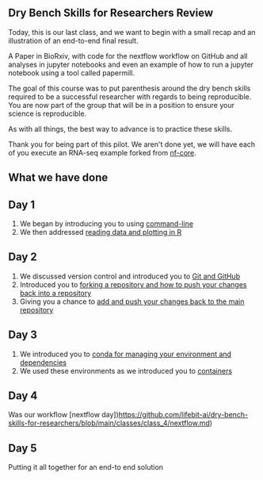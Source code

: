 ## Dry Bench Skills for Researchers Review 

Today, this is our last class, and we want to begin with a small recap and an illustration of an end-to-end final result.

A Paper in BioRxiv, with code for the nextflow workflow on GitHub and all analyses in jupyter notebooks and even an example of how to run a jupyter notebook using a tool called papermill.

The goal of this course was to put parenthesis around the dry bench skills required to be a successful researcher with regards to being reproducible.
You are now part of the group that will be in a position to ensure your science is reproducible.

As with all things, the best way to advance is to practice these skills.

Thank you for being part of this pilot.  We aren't done yet, we will have each of you execute an RNA-seq example forked from [nf-core](https://nf-co.re/). 

## What we have done
## Day 1 
  
1. We began by introducing you to using [command-line](https://github.com/lifebit-ai/dry-bench-skills-for-researchers/main/classes/class_1/1-using-the-command-line.ipynb)
2. We then addressed [reading data and plotting in R](https://github.com/lifebit-ai/dry-bench-skills-for-researchers/blob/main/classes/class_1/2-reading-data-and-plotting-in-R.ipynb)

## Day 2

1. We discussed version control and introduced you to [Git and GitHub](https://github.com/lifebit-ai/dry-bench-skills-for-researchers/blob/main/classes/class_2/1-why-git-and-setup.md)
2. Introduced you to [forking a repository and how to push your changes back into a repository](https://github.com/lifebit-ai/dry-bench-skills-for-researchers/blob/main/classes/class_2/2-the-fork-git-routine.ipynb)
3. Giving you a chance to [add and push your changes back to the main repository](https://github.com/lifebit-ai/dry-bench-skills-for-researchers/blob/main/classes/class_2/3-the-add-push-git-routine.ipynb)

## Day 3
1. We introduced you to [conda for managing your environment and dependencies](https://github.com/lifebit-ai/dry-bench-skills-for-researchers/tree/main/classes/class_3)
2. We used these environments as we introduced you to [containers](https://github.com/lifebit-ai/dry-bench-skills-for-researchers/blob/main/classes/class_3/2-build-test-share-reuse-docker.ipynb)

## Day 4

Was our workflow [nextflow day])https://github.com/lifebit-ai/dry-bench-skills-for-researchers/blob/main/classes/class_4/nextflow.md)

## Day 5

Putting it all together for an end-to end solution
